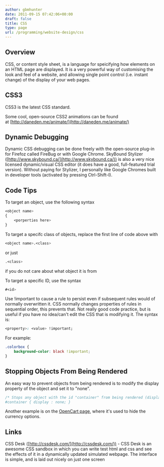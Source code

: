 ```yaml
---
author: gbmhunter
date: 2011-09-15 07:42:06+00:00
draft: false
title: CSS
type: page
url: /programming/website-design/css
---
```


## Overview

CSS, or content style sheet, is a language for speicifying how elements on an HTML page are displayed. It is a very powerful way of customising the look and feel of a website, and allowing single point control (i.e. instant change) of the display of your web pages.

## CSS3

CSS3 is the latest CSS standard.

Some cool, open-source CSS2 animations can be found at [http://daneden.me/animate/](http://daneden.me/animate/)

## Dynamic Debugging

Dynamic CSS debugging can be done freely with the open-source plug-in for Firefoz called FireBug or with Google Chrome. SkyBound Stylizer ([http://www.skybound.ca/](http://www.skybound.ca/)) is also a very nice licensed dynamic/visual CSS editor (it does have a good, full-featured trial version). Without paying for Stylizer, I personally like Google Chromes built in developer tools (activated by pressing Ctrl-Shift-I).

## Code Tips

To target an object, use the following syntax

```css    
<object name>
{
    <porperties here>
}
```

To target a specifc class of objects, replace the first line of code above with

```css    
<object name>.<class>
```

or just

```css    
.<class>
```

if you do not care about what object it is from

To target a specific ID, use the syntax

```css    
#<id>
```

Use !important to cause a rule to persist even if subsequent rules would of normally overwritten it. CSS normally changes properties of rules in sequential order, this prevents that. Not really good code practice, but is useful if you have no idea/can't edit the CSS that is modifying it. The syntax is:

```css    
<property>: <value> !important;
```

For example:

```css    
.colorbox {
    background-color: black !important;
}
```

## Stopping Objects From Being Rendered

An easy way to prevent objects from being rendered is to modify the display property of the object and set it to "none".

```css    
/* Stops any object with the id "container" from being rendered (displayed) on a screen.
#container { display : none; }
```

Another example is on the [OpenCart page](/programming/website-design/opencart), where it's used to hide the currency options.

## Links

CSS Desk ([http://cssdesk.com/](http://cssdesk.com/)) - CSS Desk is an awesome CSS sandbox in which you can write test html and css and see the effects of it in a dynamically updated simulated webpage. The interface is simple, and is laid out nicely on just one screen
